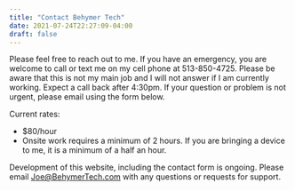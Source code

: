 ```yaml
---
title: "Contact Behymer Tech"
date: 2021-07-24T22:27:09-04:00
draft: false
---
```


Please feel free to reach out to me. 
If you have an emergency, you are welcome to call or text me on my cell phone at 513-850-4725.
Please be aware that this is not my main job and I will not answer if I am currently working. Expect a call back after 4:30pm. If your question or problem is not urgent, please email using the form below. 

Current rates: 
- $80/hour
- Onsite work requires a minimum of 2 hours. If you are bringing a device to me, it is a minimum of a half an hour.

Development of this website, including the contact form is ongoing. Please email Joe@BehymerTech.com with any questions or requests for support. 
